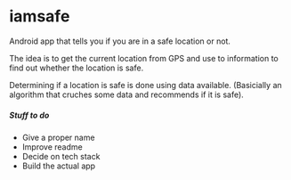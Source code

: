 iamsafe
=======

Android app that tells you if you are in a safe location or not.

The idea is to get the current location from GPS and use to information to find out whether the location is safe.

Determining if a location is safe is done using data available. (Basicially an algorithm that cruches some data and recommends if it is safe).

##### Stuff to do
* Give a proper name
* Improve readme
* Decide on tech stack
* Build the actual app

